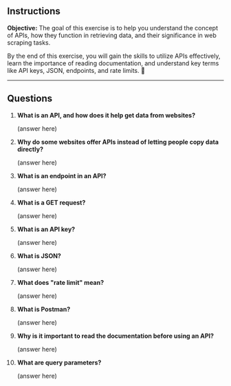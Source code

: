 ## **Instructions**  
**Objective:** The goal of this exercise is to help you understand the concept of APIs, how they function in retrieving data, and their significance in web scraping tasks.

By the end of this exercise, you will gain the skills to utilize APIs effectively, learn the importance of reading documentation, and understand key terms like API keys, JSON, endpoints, and rate limits. 🚀  

---

## **Questions**  
1. **What is an API, and how does it help get data from websites?**  

    (answer here)

2. **Why do some websites offer APIs instead of letting people copy data directly?**  

    (answer here)

3. **What is an endpoint in an API?**  

    (answer here)

4. **What is a GET request?**  

    (answer here)

5. **What is an API key?**  

    (answer here)

6. **What is JSON?**  

    (answer here)

7. **What does "rate limit" mean?**  

    (answer here)

8. **What is Postman?**  

    (answer here)

9. **Why is it important to read the documentation before using an API?**  

    (answer here)

10. **What are query parameters?**  

    (answer here)